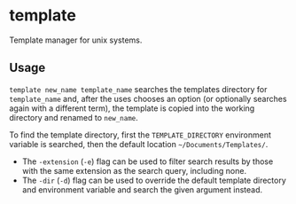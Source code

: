 # template

Template manager for unix systems.

## Usage

`template new_name template_name` searches the templates directory for
`template_name` and, after the uses chooses an option (or optionally searches
again with a different term), the template is copied into the working directory
and renamed to `new_name`.

To find the template directory, first the `TEMPLATE_DIRECTORY` environment
variable is searched, then the default location `~/Documents/Templates/`.

- The `-extension` (`-e`) flag can be used to filter search results by those
with the same extension as the search query, including none.
- The `-dir` (`-d`) flag can be used to override the default template directory
and environment variable and search the given argument instead.
